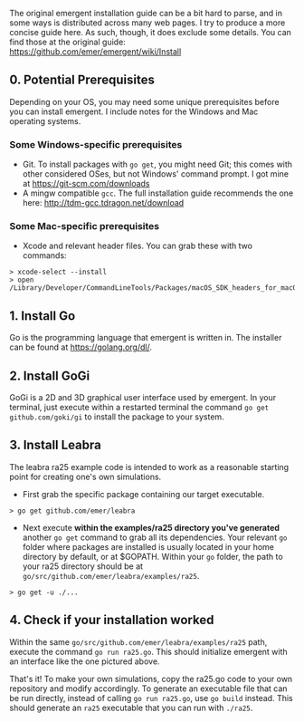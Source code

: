 The original emergent installation guide can be a bit hard to parse, and in some ways is distributed across many web pages. I try to produce a more concise guide here. As such, though, it does exclude some details. You can find those at the original guide: https://github.com/emer/emergent/wiki/Install

## 0. Potential Prerequisites
Depending on your OS, you may need some unique prerequisites before you can install emergent. I include notes for the Windows and Mac operating systems.

### Some Windows-specific prerequisites
- Git. To install packages with `go get`, you might need Git; this comes with other considered OSes, but not Windows' command prompt. I got mine at https://git-scm.com/downloads
- A mingw compatible `gcc`. The full installation guide recommends the one here: http://tdm-gcc.tdragon.net/download

### Some Mac-specific prerequisites
- Xcode and relevant header files. You can grab these with two commands:
```
> xcode-select --install
> open /Library/Developer/CommandLineTools/Packages/macOS_SDK_headers_for_macOS_10.14.pkg
```

## 1. Install Go
Go is the programming language that emergent is written in. The installer can be found at https://golang.org/dl/.

## 2. Install GoGi
GoGi is a 2D and 3D graphical user interface used by emergent. In your terminal, just execute within a restarted terminal the command `go get github.com/goki/gi` to install the package to your system.

## 3. Install Leabra
The leabra ra25 example code is intended to work as a reasonable starting point for creating one's own simulations.

* First grab the specific package containing our target executable.
```
> go get github.com/emer/leabra
```

* Next execute **within the examples/ra25 directory you've generated** another `go get` command to grab all its dependencies. Your relevant `go` folder where packages are installed is usually located in your home directory by default, or at $GOPATH. Within your `go` folder, the path to your ra25 directory should be at `go/src/github.com/emer/leabra/examples/ra25`.
```
> go get -u ./...
```

## 4. Check if your installation worked
Within the same `go/src/github.com/emer/leabra/examples/ra25` path, execute the command `go run ra25.go`. This should initialize emergent with an interface like the one pictured above. 

That's it! To make your own simulations, copy the ra25.go code to your own repository and modify accordingly. To generate an executable file that can be run directly, instead of calling `go run ra25.go`, use `go build` instead. This should generate an `ra25` executable that you can run with `./ra25`. 
